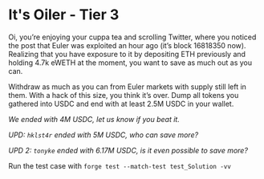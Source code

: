 # It's Oiler - Tier 3

Oi, you’re enjoying your cuppa tea and scrolling Twitter, where you noticed the post that Euler was exploited an hour ago (it’s block 16818350 now). Realizing that you have exposure to it by depositing ETH previously and holding 4.7k eWETH at the moment, you want to save as much out as you can.

Withdraw as much as you can from Euler markets with supply still left in them. With a hack of this size, you think it’s over. Dump all tokens you gathered into USDC and end with at least 2.5M USDC in your wallet.

*We ended with 4M USDC, let us know if you beat it.*

*UPD: `hklst4r` ended with 5M USDC, who can save more?*

*UPD 2: `tonyke` ended with 6.17M USDC, is it even possible to save more?*

Run the test case with `forge test --match-test test_Solution -vv`